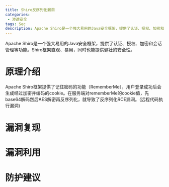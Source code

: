 ```yaml
---
title: Shiro反序列化漏洞
categories:
 - 渗透安全
tags: Sec
description: Apache Shiro是一个强大易用的Java安全框架，提供了认证、授权、加密和会话管理等功能。Shiro框架直观、易用，同时也能提供健壮的安全性。
---
```


Apache Shiro是一个强大易用的Java安全框架，提供了认证、授权、加密和会话管理等功能。Shiro框架直观、易用，同时也能提供健壮的安全性。

# 原理介绍
Apache Shiro框架提供了记住密码的功能（RememberMe），用户登录成功后会生成经过加密并编码的cookie。在服务端对rememberMe的cookie值，先base64解码然后AES解密再反序列化，就导致了反序列化RCE漏洞。(远程代码执行漏洞)
# 漏洞复现
# 漏洞利用
# 防护建议